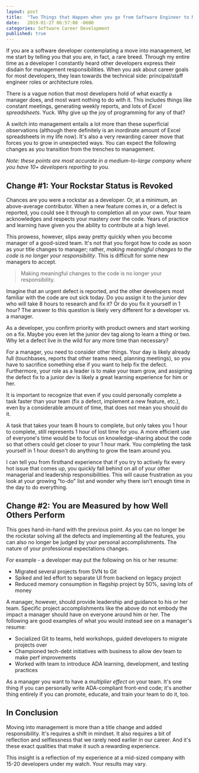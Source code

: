 ```yaml
---
layout: post
title:  "Two Things that Happen when you go from Software Engineer to Manager"
date:   2019-01-27 06:57:00 -0600
categories: Software Career Development
published: true
---
```


If you are a software developer contemplating a move into management, let me start by telling you that you are, in fact, a rare breed. Through my entire time as a developer I constantly heard other developers express their disdain for management responsibilities. When you ask about career goals for most developers, they lean towards the technical side: principal/staff engineer roles or architecture roles.

There is a vague notion that most developers hold of what exactly a manager does, and most want nothing to do with it. This includes things like constant meetings, generating weekly reports, and lots of _Excel spreadsheets_. Yuck. Why give up the joy of programming for any of that?

A switch into management entails a lot more than these superficial observations (although there definitely is an inordinate amount of Excel spreadsheets in my life now). It's also a very rewarding career move that forces you to grow in unexpected ways. You can expect the following changes as you transition from the trenches to management.

_Note: these points are most accurate in a medium-to-large company where you have 10+ developers reporting to you._

## Change #1: Your Rockstar Status is Revoked

Chances are you were a rockstar as a developer. Or, at a minimum, an above-average contributor. When a new feature comes in, or a defect is reported, you could see it through to completion all on your own. Your team acknowledges and respects your mastery over the code. Years of practice and learning have given you the ability to contribute at a high level.

This prowess, however, slips away pretty quickly when you become manager of a good-sized team. It's not that you forgot how to code as soon as your title changes to manager; rather, _making meaningful changes to the code is no longer your responsibility_. This is difficult for some new managers to accept.

> Making meaningful changes to the code is no longer your responsibility.

Imagine that an urgent defect is reported, and the other developers most familiar with the code are out sick today. Do you assign it to the junior dev who will take 8 hours to research and fix it? Or do you fix it yourself in 1 hour? The answer to this question is likely very different for a developer vs. a manager. 

As a developer, you confirm priority with product owners and start working on a fix. Maybe you even let the junior dev tag along to learn a thing or two. Why let a defect live in the wild for any more time than necessary?

For a manager, you need to consider other things. Your day is likely already full (touchbases, reports that other teams need, planning meetings), so you have to sacrifice something else if you want to help fix the defect. Furthermore, your role as a leader is to make your team grow, and assigning the defect fix to a junior dev is likely a great learning experience for him or her.

It is important to recognize that even if you could personally complete a task faster than your team (fix a defect, implement a new feature, etc.), even by a considerable amount of time, that does not mean you should do it. 

A task that takes your team 8 hours to complete, but only takes you 1 hour to complete, still represents 1 hour of lost time for you. A more efficient use of everyone's time would be to focus on knowledge-sharing about the code so that others could get closer to your 1 hour mark. You completing the task yourself in 1 hour doesn't do anything to grow the team around you. 

I can tell you from firsthand experience that if you try to actively fix every hot issue that comes up, you quickly fall behind on all of your other managerial and leadership responsibilities. This will cause frustration as you look at your growing "to-do" list and wonder why there isn't enough time in the day to do everything.

## Change #2: You are Measured by how Well Others Perform

This goes hand-in-hand with the previous point. As you can no longer be the rockstar solving all the defects and implementing all the features, you can also no longer be judged by your personal accomplishments. The nature of your professional expectations changes.

For example - a developer may put the following on his or her resume:
* Migrated several projects from SVN to Git
* Spiked and led effort to separate UI from backend on legacy project
* Reduced memory consumption in flagship project by 50%, saving lots of money

A manager, however, should provide leadership and guidance to his or her team. Specific project accomplishments like the above do not embody the impact a manager should have on everyone around him or her. The following are good examples of what you would instead see on a manager's resume:

* Socialized Git to teams, held workshops, guided developers to migrate projects over
* Championed tech-debt initiatives with business to allow dev team to make perf improvements
* Worked with team to introduce ADA learning, development, and testing practices

As a manager you want to have a _multiplier effect_ on your team. It's one thing if you can personally write ADA-compliant front-end code; it's another thing entirely if you can promote, educate, and train your team to do it, too. 

## In Conclusion

Moving into management is more than a title change and added responsibility. It's requires a shift in mindset. It also requires a bit of reflection and selflessness that we rarely need earlier in our career. And it's these exact qualities that make it such a rewarding experience.

This insight is a reflection of my experience at a mid-sized company with 15-20 developers under my watch. Your results may vary.